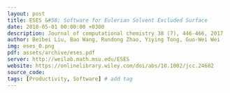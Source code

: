 ```yaml
---
layout: post
title: ESES &#58; Software for Eulerian Solvent Excluded Surface
date: 2018-05-01 00:00:00 +0300
description: Journal of computational chemistry 38 (7), 446-466, 2017
author: Beibei Liu, Bao Wang, Rundong Zhao, Yiying Tong, Guo-Wei Wei
img: eses_0.png
pdf: assets/archive/eses.pdf
server: http://weilab.math.msu.edu/ESES
website: https://onlinelibrary.wiley.com/doi/abs/10.1002/jcc.24682
source_code: 
tags: [Productivity, Software] # add tag
---
```

